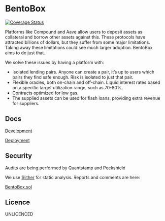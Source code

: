 # BentoBox

[![Coverage Status](https://coveralls.io/repos/github/sushiswap/bentobox/badge.svg?branch=master)](https://coveralls.io/github/sushiswap/bentobox?branch=master)

Platforms like Compound and Aave allow users to deposit assets as collateral and borrow other assets against this. These protocols have attracted billions of dollars, but they suffer from some major limitations. Taking away these limitations could see much larger adoption. BentoBox aims to do just that.

We solve these issues by having a platform with:

- Isolated lending pairs. Anyone can create a pair, it’s up to users which pairs they find safe enough. Risk is isolated to just that pair.
- Flexible oracles, both on-chain and off-chain.
  Liquid interest rates based on a specific target utilization range, such as 70-80%.
- Contracts optimized for low gas.
- The supplied assets can be used for flash loans, providing extra revenue for suppliers.

## Docs

[Development](docs/DEVELOPMENT.md)

[Deployment](docs/DEPLOYMENT.md)

## Security

Audits are being performed by Quantstamp and Peckshield

We use [Slither](https://github.com/crytic/slither) for static analysis. Reports and comments are here:

[BentoBox.sol](docs/Slither_BentoBox.md)


## Licence

UNLICENCED
